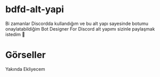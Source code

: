 # bdfd-alt-yapi
Bi zamanlar Discordda kullandığım ve bu alt yapı sayesinde botumu onaylatabildiğim Bot Designer For Discord alt yapımı sizinle paylaşmak istedim 🙂

# Görseller 
Yakında Ekliyecem
